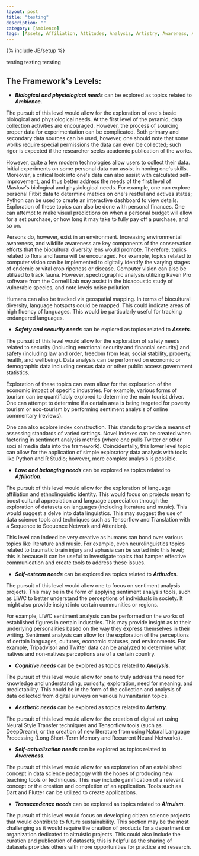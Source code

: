 ```yaml
---
layout: post
title: "testing"
description: ""
category: [Ambience]
tags: [Assets, Affiliation, Attitudes, Analysis, Artistry, Awareness, Altruism]
---
```

{% include JB/setup %}

testing testing tersting
## The Framework's Levels:

- __*Biological and physiological needs*__  can be explored as topics related to __*Ambience*__.

The pursuit of this level would allow for the exploration of one's basic biological and physiological needs. At the first level of the pyramid, data collection activities are encouraged. However, the process of sourcing proper data for experimentation can be complicated. Both primary and secondary data sources can be used, however, one should note that some works require special permissions the data can even be collected; such rigor is expected if the researcher seeks academic publication of the works.

However, quite a few modern technologies allow users to collect their data. Initial experiments on some personal data can assist in honing one's skills. Moreover, a critical look into one's data can also assist with calculated self-improvement, and thus better address the needs of the first level of Maslow's biological and physiological needs. For example, one can explore personal Fitbit data to determine metrics on one's restful and actives states; Python can be used to create an interactive dashboard to view details. Exploration of these topics can also be done with personal finances. One can attempt to make visual predictions on when a personal budget will allow for a set purchase, or how long it may take to fully pay off a purchase, and so on. 

Persons do, however, exist in an environment. Increasing environmental awareness, and wildlife awareness are key components of the conservation efforts that the biocultural diversity lens would promote. Therefore, topics related to flora and fauna will be encouraged.  For example, topics related to computer vision can be implemented to digitally identify the varying stages of endemic or vital crop ripeness or disease.  Computer vision can also be utilized to track fauna. However, spectrographic analysis utilizing Raven Pro software from the Cornell Lab may assist in the bioacoustic study of vulnerable species, and note levels noise pollution.

Humans can also be tracked via geospatial mapping. In terms of biocultural diversity, language hotspots could be mapped. This could indicate areas of high fluency of languages. This would be particularly useful for tracking endangered languages.

- __*Safety and security needs*__ can be explored as topics related to __*Assets*__.

The pursuit of this level would allow for the exploration of safety needs related to security (including emotional security and financial security) and safety (including law and order, freedom from fear, social stability, property, health, and wellbeing). Data analysis can be performed on economic or demographic data including census data or other public access government statistics. 

Exploration of these topics can even allow for the exploration of the economic impact of specific industries. For example, various forms of tourism can be quantifiably explored to determine the main tourist driver. One can attempt to determine if a certain area is being targeted for poverty tourism or eco-tourism by performing sentiment analysis of online commentary (reviews).

One can also explore index construction. This stands to provide a means of assessing standards of varied settings. Novel indexes can be created when factoring in sentiment analysis metrics (where one pulls Twitter or other soci	al media data into the framework). Coincidentally, this lower level topic can allow for the application of simple exploratory data analysis with tools like Python and R  Studio;  however, more complex analysis is possible. 

- __*Love and belonging needs*__ can be explored as topics related to __*Affiliation*__.

The pursuit of this level would allow for the exploration of language affiliation and ethnolinguistic identity. This would focus on projects mean to boost cultural appreciation and language appreciation through the exploration of datasets on languages (including literature and music). This would suggest a delve into data linguistics. This may suggest the use of data science tools and techniques such as Tensorflow and Translation with a Sequence to Sequence Network and Attention). 

This level can indeed be very creative as humans can bond over various topics like literature and music. For example, even neurolinguistics topics related to traumatic brain injury and aphasia can be sorted into this level; this is because it can be useful to investigate topics that hamper effective communication and create tools to address these issues. 


- __*Self-esteem needs*__ can be explored as topics related to __*Attitudes*__.

The pursuit of this level would allow one to focus on sentiment analysis projects. This may be in the form of applying sentiment analysis tools, such as LIWC to better understand the perceptions of individuals in society. It might also provide insight into certain communities or regions. 

For example, LIWC sentiment analysis can be performed on the works of established figures in certain industries. This may provide insight as to their underlying personalities based on the way they express themselves in their writing. Sentiment analysis can allow for the exploration of the perceptions of certain languages, cultures, economic statuses, and environments. For example, Tripadvisor and Twitter data can be analyzed to determine what natives and non-natives perceptions are of a certain country.

- __*Cognitive needs*__ can be explored as topics related to __*Analysis*__.

 The pursuit of this level would allow for one to truly address the need for knowledge and understanding, curiosity, exploration, need for meaning, and predictability. This could be in the form of the collection and analysis of data collected from digital surveys on various humanitarian topics.

- __*Aesthetic needs*__ can be explored as topics related to __*Artistry*__.

The pursuit of this level would allow for the creation of digital art using Neural Style Transfer techniques and Tensorflow tools (such as DeepDream), or the creation of new literature from using Natural Language Processing (Long Short-Term Memory and Recurrent Neural Networks).

- __*Self-actualization needs*__ can be explored as topics related to __*Awareness*__. 

The pursuit of this level would allow for an exploration of an established concept in data science pedagogy with the hopes of producing new teaching tools or techniques. This may include gamification of a relevant concept or the creation and completion of an application. Tools such as Dart and Flutter can be utilized to create applications.

- __*Transcendence needs*__ can be explored as topics related to __*Altruism*__.   

The pursuit of this level would focus on developing citizen science projects that would contribute to future sustainability. This section may be the most challenging as it would require the creation of products for a department or organization dedicated to altruistic projects. This could also include the curation and publication of datasets; this is helpful as the sharing of datasets provides others with more opportunities for practice and research.